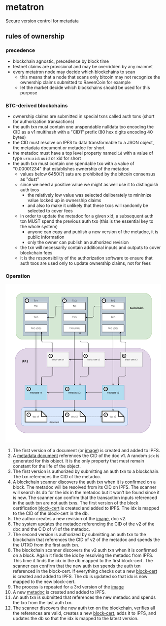 # metatron

Secure version control for metadata

## rules of ownership 

### precedence

- blockchain agnostic, precedence by block time
- testnet claims are provisional and may be overridden by any mainnet
- every metatron node may decide which blockchains to scan
    - this means that a node that scans only bitcoin may not recognize the ownership claims submitted to RavenCoin for example
    - let the market decide which blockchains should be used for this purpose
### BTC-derived blockchains
- ownership claims are submitted in special txns called auth txns (short for authorization transactions)
- the auth txn must contain one unspendable nulldata txo encoding the CID as a v1 multihash with a "CID1" prefix (80 hex digits encoding 40 bytes)
- the CID must resolve on IPFS to data transformable to a JSON object, the metadata document or metadoc for short
- the metadoc must have a top level property named `id` with a value of type `urn:xid:uuid` or xid for short
- the auth txn must contain one spendable txo with a value of "0.00001234" that establishes ownership of the metadoc
    - values below 6450(?) sats are prohibited by the bitcoin consensus as "dust"
    - since we need a positive value we might as well use it to distinguish auth txos
        - the relatively low value was selected deliberately to minimize value locked up in ownership claims
        - and also to make it unlikely that these txos will randomly be selected to cover fees
    - in order to update the metadoc for a given xid, a subsequent auth txn MUST spend the previous auth txo (this is the essential key to the whole system)
        - anyone can copy and publish a new version of the metadoc, it is public information
        - only the owner can publish an authorized revision
    - the txn will necessarily contain additional inputs and outputs to cover blockchain fees
    - it is the responsibility of the authorization software to ensure that auth txos are used only to update ownership claims, not for fees

### Operation

![](diagrams/verified-versions-v4.png)

1. The first version of a document (or [image](diagrams/verified-versions-v1.png)) is created and added to IPFS. 
2. A [metadata document](meta-v0.json) references the CID of the doc v1. A random `idx` is generated for this object. It is the only property that must remain constant for the life of the object.
3. The first version is authorized by submitting an auth txn to a blockchain. The txn references the CID of the metadoc.
4. A blockchain scanner discovers the auth txn when it is confirmed on a block. The metadoc will be resolved from its CID on IPFS. The scanner will search its db for the idx in the metadoc but it won't be found since it is new. The scanner can confirm that the transaction inputs referenced in the auth txn are not auth txns. The first version of the block certification [block-cert](block-cert-v0.json) is created and added to IPFS. The idx is mapped to the CID of the block-cert in the db.
5. The author creates a new revision of the [image](diagrams/verified-versions-v2.png), doc v2.
6. The system updates the [metadoc](meta-v1.json) referencing the CID of the v2 of the doc and the CID of v1 of the metadoc. 
7. The second version is authorized by submitting an auth txn to the blockchain that references the CID of v2 of the metadoc and spends the the UTXO from the first auth txn.
8. The blockchain scanner discovers the v2 auth txn when it is confirmed on a block. Again it finds the idx by resolving the metadoc from IPFS. This time it finds the idx in the db mapped to the first block-cert. The scanner can confirm that the new auth txn spends the auth txn referenced in the block-cert. If everything checks out a new [block-cert](block-cert-v1.json) is created and added to IPFS. The db is updated so that idx is now mapped to the new block-cert.
9. The process is repeated for a 3rd version of the [image](diagrams/verified-versions-v3.png)
10. A new [metadoc](meta-v2.json) is created and added to IPFS.
11. An auth txn is submitted that references the new metadoc and spends the txo from the last auth txn.
12. The scanner discovers the new auth txn on the blockchain, verifies all the references are valid, creates a new [block-cert](block-cert-v3.json), adds it to IPFS, and updates the db so that the idx is mapped to the latest version.


